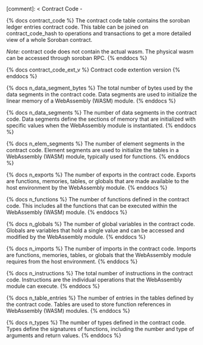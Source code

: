 [comment]: < Contract Code -

{% docs contract_code %}
The contract code table contains the soroban ledger entries contract code. This table can be joined on contract_code_hash to operations and transactions to get a more detailed view of a whole Soroban contract.

_Note:_ contract code does not contain the actual wasm. The physical wasm can be accessed through soroban RPC.
{% enddocs %}

{% docs contract_code_ext_v %}
Contract code extention version
{% enddocs %}

{% docs n_data_segment_bytes %}
The total number of bytes used by the data segments in the contract code. Data segments are used to initialize the linear memory of a WebAssembly (WASM) module.
{% enddocs %}

{% docs n_data_segments %}
The number of data segments in the contract code. Data segments define the sections of memory that are initialized with specific values when the WebAssembly module is instantiated.
{% enddocs %}

{% docs n_elem_segments %}
The number of element segments in the contract code. Element segments are used to initialize the tables in a WebAssembly (WASM) module, typically used for functions.
{% enddocs %}

{% docs n_exports %}
The number of exports in the contract code. Exports are functions, memories, tables, or globals that are made available to the host environment by the WebAssembly module.
{% enddocs %}

{% docs n_functions %}
The number of functions defined in the contract code. This includes all the functions that can be executed within the WebAssembly (WASM) module.
{% enddocs %}

{% docs n_globals %}
The number of global variables in the contract code. Globals are variables that hold a single value and can be accessed and modified by the WebAssembly module.
{% enddocs %}

{% docs n_imports %}
The number of imports in the contract code. Imports are functions, memories, tables, or globals that the WebAssembly module requires from the host environment.
{% enddocs %}

{% docs n_instructions %}
The total number of instructions in the contract code. Instructions are the individual operations that the WebAssembly module can execute.
{% enddocs %}

{% docs n_table_entries %}
The number of entries in the tables defined by the contract code. Tables are used to store function references in WebAssembly (WASM) modules.
{% enddocs %}

{% docs n_types %}
The number of types defined in the contract code. Types define the signatures of functions, including the number and type of arguments and return values.
{% enddocs %}

